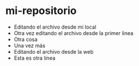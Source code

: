# mi-repositorio
* Editando el archivo desde mi local
* Otra vez editando el archivo desde la primer linea
* Otra cosa
* Una vez más
* Editando el archivo desde la web
* Esta es otra linea
